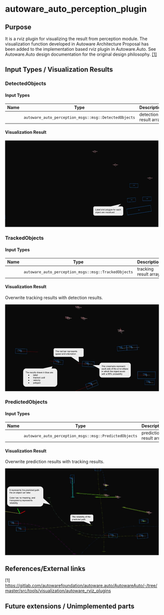 # autoware_auto_perception_plugin

## Purpose

It is a rviz plugin for visualizing the result from perception module.
The visualization function developed in Autoware Architecture Proposal has been added to the implementation based rviz plugin in Autoware.Auto.
See Autoware.Auto design documentation for the original design philosophy. [[1]](https://gitlab.com/autowarefoundation/autoware.auto/AutowareAuto/-/blob/master/src/tools/visualization/autoware_rviz_plugins)

<!-- Write the purpose of this package and briefly describe the features.

Example:
  {package_name} is a package for planning trajectories that can avoid obstacles.
  This feature consists of two steps: obstacle filtering and optimizing trajectory.
-->

## Input Types / Visualization Results

### DetectedObjects

#### Input Types

| Name | Type                                                  | Description            |
| ---- | ----------------------------------------------------- | ---------------------- |
|      | `autoware_auto_perception_msgs::msg::DetectedObjects` | detection result array |

#### Visualization Result

![](./images/detected-object-visualization-description.jpg)

### TrackedObjects

#### Input Types

| Name | Type                                                 | Description           |
| ---- | ---------------------------------------------------- | --------------------- |
|      | `autoware_auto_perception_msgs::msg::TrackedObjects` | tracking result array |

#### Visualization Result

Overwrite tracking results with detection results.

![](./images/tracked-object-visualization-description.jpg)

### PredictedObjects

#### Input Types

| Name | Type                                                   | Description             |
| ---- | ------------------------------------------------------ | ----------------------- |
|      | `autoware_auto_perception_msgs::msg::PredictedObjects` | prediction result array |

#### Visualization Result

Overwrite prediction results with tracking results.

![](./images/predicted-object-visualization-description.jpg)

## References/External links

[1] https://gitlab.com/autowarefoundation/autoware.auto/AutowareAuto/-/tree/master/src/tools/visualization/autoware_rviz_plugins

## Future extensions / Unimplemented parts
